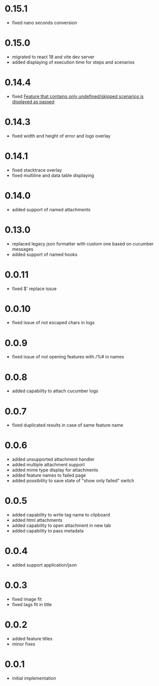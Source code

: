# 0.15.1
- fixed nano seconds conversion

# 0.15.0
- migrated to react 18 and vite dev server
- added displaying of execution time for steps and scenarios
  
# 0.14.4
- fixed [Feature that contains only undefined/skipped scenarios is displayed as passed](https://github.com/qavajs/html-formatter/issues/36)

# 0.14.3
- fixed width and height of error and logs overlay

# 0.14.1
- fixed stacktrace overlay
- fixed multiline and data table displaying

# 0.14.0
- added support of named attachments

# 0.13.0
- replaced legacy json formatter with custom one based on cucumber messages
- added support of named hooks

# 0.0.11
- fixed $' replace issue

# 0.0.10
- fixed issue of not escaped chars in logs

# 0.0.9
- fixed issue of not opening features with /%# in names

# 0.0.8
- added capability to attach cucumber logs

# 0.0.7
- fixed duplicated results in case of same feature name

# 0.0.6
- added unsupported attachment handler
- added multiple attachment support
- added mime type display for attachments
- added feature names to failed page
- added possibility to save state of "show only failed" switch

# 0.0.5
- added capability to write tag name to clipboard
- added html attachments
- added capability to open attachment in new tab
- added capability to pass metadata       

# 0.0.4
- added support application/json

# 0.0.3
- fixed image fit
- fixed tags fit in title

# 0.0.2
- added feature titles
- minor fixes

# 0.0.1
- initial implementation
